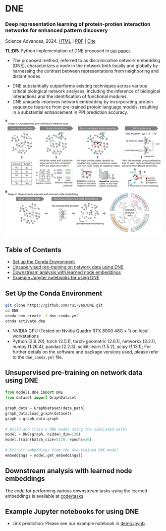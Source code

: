 # DNE

### Deep representation learning of protein-protien interaction networks for enhanced pattern discovery
Science Advances, 2024. [HTML](https://www.science.org/doi/10.1126/sciadv.adq4324) | [PDF](https://www.science.org/doi/epdf/10.1126/sciadv.adq4324) | [Cite](#citation)

**TL;DR:** Python implementation of DNE proposed in [our paper](https://www.science.org/doi/10.1126/sciadv.adq4324). 
- The proposed method, referred to as discriminative network embedding (DNE), characterizes a node in the network both locally and globally by harnessing the contrast between representations from neighboring and distant nodes.
<!-- - By differentiating between local structural patterns and non-local segment patterns, DNE significantly improves node embeddings to more accurately capture both the global structure—such as node structural roles and community memberships—and the local neighborhood connections of each node. -->
- DNE substantially outperforms existing techniques across various critical biological network analyses, including the inference of biological interactions and the identification of functional modules.
- DNE uniquely improves network embedding by incorporating protein sequence features from pre-trained protein language models, resulting in a substantial enhancement in PPI prediction accuracy.

<img src="docs/DNE.png" width="800px" align="center" />

## Table of Contents
- [Set up the Conda Environment](#set-up-the-conda-environment)
- [Unsupervised pre-training on network data using DNE](#unsupervised-pre-training-on-network-data-using-dne)
- [Downstream analysis with learned node embeddings](#downstream-analysis-with-learned-node-embeddings)
- [Example Jupyter notebooks for using DNE](#example-jupyter-notebooks-for-using-dne)

## Set Up the Conda Environment
```bash
git clone https://github.com/rui-yan/DNE.git
cd DNE
conda env create -f dne_conda.yml
conda activate dne
```

* NVIDIA GPU (Tested on Nvidia Quadro RTX 8000 48G x 1) on local workstations
* Python (3.9.20), torch (2.5.1), torch-geometric (2.6.1), networkx (3.2.1), numpy (1.26.4), pandas (2.2.3), scikit-learn (1.5.2), scipy (1.13.1); For further details on the software and package versions used, please refer to the `dne_conda.yml` file.

## Unsupervised pre-training on network data using DNE
```python
from models.dne import DNE
from dataset import GraphDataset

graph_data = GraphDataset(data_path)
graph_data.load_graph(dataset)
graph = graph_data.graph

# Build and train a DNE model using the simulated walks
model = DNE(graph, hidden_dim=128)
model.train(batch_size=5120, epochs=10)

# Extract embeddings from the pre-trained DNE model
embeddings = model.get_embeddings()
```

## Downstream analysis with learned node embeddings
The code for performing various downstream tasks using the learned embeddings is available at [code/tasks](https://github.com/rui-yan/DNE/tree/main/code/tasks).

## Example Jupyter notebooks for using DNE 
- Link prediction: Please see our example notebook in [demo.ipynb](https://github.com/rui-yan/DNE/blob/main/demo.ipynb).
